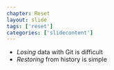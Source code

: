 ```yaml
---
chapter: Reset
layout: slide
tags: ['reset']
categories: ['slidecontent']
---
```



* _Losing_ data with Git is difficult
* _Restoring_ from history is simple